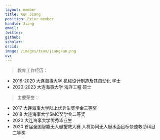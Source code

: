 ```yaml
---
layout: member
title: Kun Jiang
position: Prior member
handle: Jiang
email: 
twitter: 
github: 
scholar:
orcid: 
image: /images/team/jiangkun.png
cv: 
---
```


> 教育工作经历：

- 2016-2020 大连海事大学 机械设计制造及其自动化 学士
- 2020-2023 大连海事大学 海洋工程 硕士


> 主要荣誉：

- 2017 大连海事大学陆上优秀生奖学金三等奖
- 2018 大连海事大学SMC奖学金二等奖
- 2020 大连海事大学优秀毕业生
- 2020 首届全国智能无人艇搜救大赛  人机协同无人艇水面目标快速救助科目  二等奖

